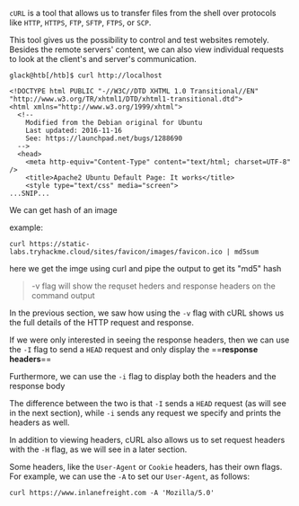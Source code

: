 `cURL` is a tool that allows us to transfer files from the shell over protocols like `HTTP`, `HTTPS`, `FTP`, `SFTP`, `FTPS`, or `SCP`. 

This tool gives us the possibility to control and test websites remotely. Besides the remote servers' content, we can also view individual requests to look at the client's and server's communication. 

```shell-session
glack@htb[/htb]$ curl http://localhost

<!DOCTYPE html PUBLIC "-//W3C//DTD XHTML 1.0 Transitional//EN" "http://www.w3.org/TR/xhtml1/DTD/xhtml1-transitional.dtd">
<html xmlns="http://www.w3.org/1999/xhtml">
  <!--
    Modified from the Debian original for Ubuntu
    Last updated: 2016-11-16
    See: https://launchpad.net/bugs/1288690
  -->
  <head>
    <meta http-equiv="Content-Type" content="text/html; charset=UTF-8" />
    <title>Apache2 Ubuntu Default Page: It works</title>
    <style type="text/css" media="screen">
...SNIP...
```


We can get hash of an image 

example:

	curl https://static-labs.tryhackme.cloud/sites/favicon/images/favicon.ico | md5sum


here we get the imge using curl and pipe the output to get its "md5" hash


>-v flag will show the requset heders and response headers on the command output

In the previous section, we saw how using the `-v` flag with cURL shows us the full details of the HTTP request and response.

If we were only interested in seeing the response headers, then we can use the `-I` flag to send a `HEAD` request and only display the ==**response headers**==

Furthermore, we can use the `-i` flag to display both the headers and the response body 

The difference between the two is that `-I` sends a `HEAD` request (as will see in the next section), while `-i` sends any request we specify and prints the headers as well.

In addition to viewing headers, cURL also allows us to set request headers with the `-H` flag, as we will see in a later section. 

Some headers, like the `User-Agent` or `Cookie` headers, has their own flags. For example, we can use the `-A` to set our `User-Agent`, as follows:

```shell-session
curl https://www.inlanefreight.com -A 'Mozilla/5.0'
```



